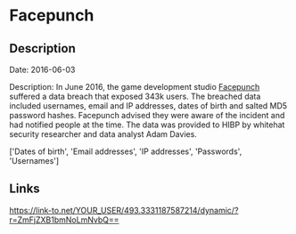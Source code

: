 # Facepunch

## Description

Date: 2016-06-03

Description:
In June 2016, the game development studio <a href="https://facepunch.com/" target="_blank" rel="noopener">Facepunch</a> suffered a data breach that exposed 343k users. The breached data included usernames, email and IP addresses, dates of birth and salted MD5 password hashes. Facepunch advised they were aware of the incident and had notified people at the time. The data was provided to HIBP by whitehat security researcher and data analyst Adam Davies.


['Dates of birth', 'Email addresses', 'IP addresses', 'Passwords', 'Usernames']

## Links

https://link-to.net/YOUR_USER/493.3331187587214/dynamic/?r=ZmFjZXB1bmNoLmNvbQ==